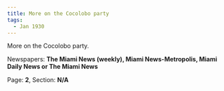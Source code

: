 ```yaml
---  
title: More on the Cocolobo party  
tags:  
  - Jan 1930  
---  
```

  
More on the Cocolobo party.  
  
Newspapers: **The Miami News (weekly), Miami News-Metropolis, Miami Daily News or The Miami News**  
  
Page: **2**, Section: **N/A** 
